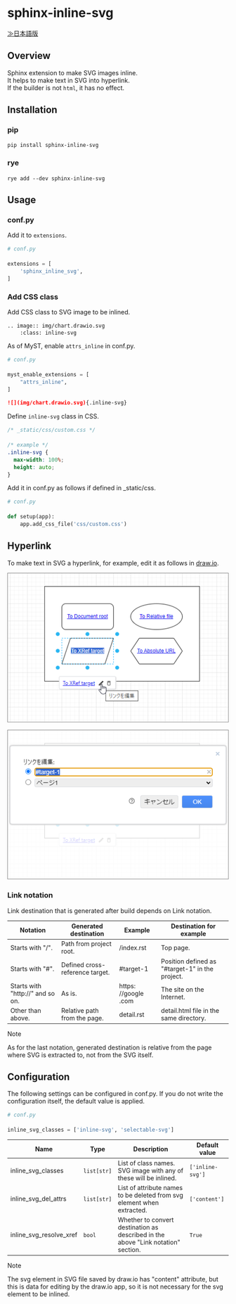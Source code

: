 # sphinx-inline-svg

[≫日本語版](https://github.com/satamame/sphinx-inline-svg/blob/main/README_ja.md)

## Overview

Sphinx extension to make SVG images inline.  
It helps to make text in SVG into hyperlink.  
If the builder is not `html`, it has no effect.

## Installation

### pip

```
pip install sphinx-inline-svg
```

### rye

```
rye add --dev sphinx-inline-svg
```

## Usage

### conf.py

Add it to `extensions`.

```python
# conf.py

extensions = [
    'sphinx_inline_svg',
]
```

### Add CSS class

Add CSS class to SVG image to be inlined.

```
.. image:: img/chart.drawio.svg
    :class: inline-svg
```

As of MyST, enable `attrs_inline` in conf.py.

```python
# conf.py

myst_enable_extensions = [
    "attrs_inline",
]
```

```markdown
![](img/chart.drawio.svg){.inline-svg}
```

Define `inline-svg` class in CSS.

```css
/* _static/css/custom.css */

/* example */
.inline-svg {
  max-width: 100%;
  height: auto;
}
```

Add it in conf.py as follows if defined in _static/css.

```python
# conf.py

def setup(app):
    app.add_css_file('css/custom.css')
```

## Hyperlink

To make text in SVG a hyperlink, for example, edit it as follows in [draw.io](https://app.diagrams.net).

![](img/drawio_edit_link.png)

![](img/drawio_link_dialog.png)

### Link notation

Link destination that is generated after build depends on Link notation.

|Notation|Generated destination|Example|Destination for example|
|-|-|-|-|
|Starts with "/".|Path from project root.|/index.rst|Top page.|
|Starts with "#".|Defined cross-reference target.|#target-1|Position defined as "#target-1" in the project.|
|Starts with "http://" and so on.|As is.|https:&#8203;//google&#8203;.com|The site on the Internet.|
|Other than above.|Relative path from the page.|detail.rst|detail.html file in the same directory.|

> [!NOTE]
> As for the last notation, generated destination is relative from the page where SVG is extracted to, not from the SVG itself.

## Configuration

The following settings can be configured in conf.py. If you do not write the configuration itself, the default value is applied.

```python
# conf.py

inline_svg_classes = ['inline-svg', 'selectable-svg']
```

|Name|Type|Description|Default value|
|-|-|-|-|
|inline_svg_classes|`list[str]`|List of class names. SVG image with any of these will be inlined.|`['inline-svg']`|
|inline_svg_del_attrs|`list[str]`|List of attribute names to be deleted from svg element when extracted.|`['content']`|
|inline_svg_resolve_xref|`bool`|Whether to convert destination as described in the above "Link notation" section.|`True`|

> [!NOTE]
> The svg element in SVG file saved by draw.io has "content" attribute, but this is data for editing by the draw.io app, so it is not necessary for the svg element to be inlined.
